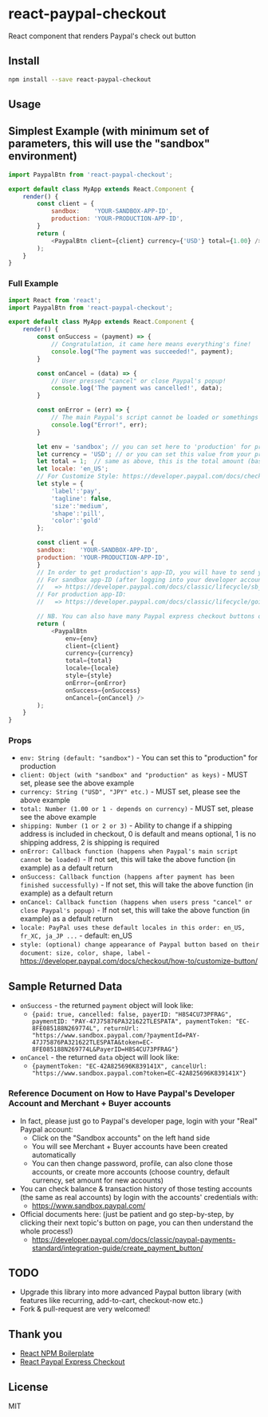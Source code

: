 # react-paypal-checkout
React component that renders Paypal's check out button

## Install

```bash
npm install --save react-paypal-checkout
```

## Usage

## Simplest Example (with minimum set of parameters, this will use the "sandbox" environment)

```javascript
import PaypalBtn from 'react-paypal-checkout';

export default class MyApp extends React.Component {
	render() {
		const client = {
			sandbox:    'YOUR-SANDBOX-APP-ID',
			production: 'YOUR-PRODUCTION-APP-ID',
		}	
        return (
            <PaypalBtn client={client} currency={'USD'} total={1.00} />
        );
    }
}    
```

### Full Example

```javascript
import React from 'react';
import PaypalBtn from 'react-paypal-checkout';

export default class MyApp extends React.Component {
	render() {		
		const onSuccess = (payment) => {
			// Congratulation, it came here means everything's fine!
			console.log("The payment was succeeded!", payment);
		}		

		const onCancel = (data) => {
			// User pressed "cancel" or close Paypal's popup!
			console.log('The payment was cancelled!', data);
		}	

		const onError = (err) => {
			// The main Paypal's script cannot be loaded or somethings block the loading of that script!
			console.log("Error!", err);		
		}			

		let env = 'sandbox'; // you can set here to 'production' for production
		let currency = 'USD'; // or you can set this value from your props or state  
		let total = 1;  // same as above, this is the total amount (based on currency) to be 
		let locale: 'en_US'; 
		// For Customize Style: https://developer.paypal.com/docs/checkout/how-to/customize-button/
		let style = {
			'label':'pay', 
			'tagline': false, 
			'size':'medium', 
			'shape':'pill', 
			'color':'gold'
		};

		const client = {
		sandbox:    'YOUR-SANDBOX-APP-ID',
		production: 'YOUR-PRODUCTION-APP-ID',
		}
		// In order to get production's app-ID, you will have to send your app to Paypal for approval first
		// For sandbox app-ID (after logging into your developer account, please locate the "REST API apps" section, click "Create App"): 
		//   => https://developer.paypal.com/docs/classic/lifecycle/sb_credentials/
		// For production app-ID:
		//   => https://developer.paypal.com/docs/classic/lifecycle/goingLive/		

		// NB. You can also have many Paypal express checkout buttons on page, just pass in the correct amount and they will work!		  
		return (
			<PaypalBtn 
				env={env} 
				client={client} 
				currency={currency} 
				total={total} 
				locale={locale} 
				style={style}
				onError={onError} 
				onSuccess={onSuccess} 
				onCancel={onCancel} />
		);
	}
}
```

### Props

- `env: String (default: "sandbox")` - You can set this to "production" for production
- `client: Object (with "sandbox" and "production" as keys)` - MUST set, please see the above example
- `currency: String ("USD", "JPY" etc.)` - MUST set, please see the above example
- `total: Number (1.00 or 1 - depends on currency)` - MUST set, please see the above example
- `shipping: Number (1 or 2 or 3)` - Ability to change if a shipping address is included in checkout, 0 is default and means optional, 1 is no shipping address, 2 is shipping is required
- `onError: Callback function (happens when Paypal's main script cannot be loaded)` - If not set, this will take the above function (in example) as a default return
- `onSuccess: Callback function (happens after payment has been finished successfully)` - If not set, this will take the above function (in example) as a default return
- `onCancel: Callback function (happens when users press "cancel" or close Paypal's popup)` - If not set, this will take the above function (in example) as a default return
- `locale: PayPal uses these default locales in this order: en_US, fr_XC, ja_JP ...` - default: en_US
- `style: (optional) change appearance of Paypal button based on their document: size, color, shape, label` - https://developer.paypal.com/docs/checkout/how-to/customize-button/

## Sample Returned Data

- `onSuccess` - the returned `payment` object will look like: 
	+ `{paid: true, cancelled: false, payerID: "H8S4CU73PFRAG", paymentID: "PAY-47J75876PA321622TLESPATA", paymentToken: "EC-8FE085188N269774L", returnUrl: "https://www.sandbox.paypal.com/?paymentId=PAY-47J75876PA321622TLESPATA&token=EC-8FE085188N269774L&PayerID=H8S4CU73PFRAG"}`
- `onCancel` - the returned `data` object will look like: 
	+ `{paymentToken: "EC-42A825696K839141X", cancelUrl: "https://www.sandbox.paypal.com?token=EC-42A825696K839141X"}`

### Reference Document on How to Have Paypal's Developer Account and Merchant + Buyer accounts

- In fact, please just go to Paypal's developer page, login with your "Real" Paypal account: 
	+ Click on the "Sandbox accounts" on the left hand side
	+ You will see Merchant + Buyer accounts have been created automatically
	+ You can then change password, profile, can also clone those accounts, or create more accounts (choose country, default currency, set amount for new accounts)
- You can check balance & transaction history of those testing accounts (the same as real accounts)	by login with the accounts' credentials with:
	+ https://www.sandbox.paypal.com/
- Official documents here: (just be patient and go step-by-step, by clicking their next topic's button on page, you can then understand the whole process!)
	+ https://developer.paypal.com/docs/classic/paypal-payments-standard/integration-guide/create_payment_button/

## TODO

- Upgrade this library into more advanced Paypal button library (with features like recurring, add-to-cart, checkout-now etc.)
- Fork & pull-request are very welcomed!

## Thank you

- [React NPM Boilerplate](https://github.com/juliancwirko/react-npm-boilerplate)
- [React Paypal Express Checkout](https://github.com/thinhvo0108/react-paypal-express-checkout)

## License

MIT
